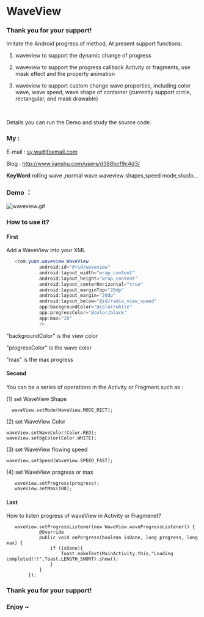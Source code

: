 # WaveView

### Thank you for your support!

Imitate the Android progress of  method, At present support functions:

1. waveview to support the dynamic change of progress  

2. waveview to support the progress callback Activity or fragments, use mask effect and the property animation 

3. waveview to support custom change wave properties, including color wave, wave speed, wave shape of container (currently support circle, rectangular, and mask drawable) 

   ​

Details you can run the Demo and study the source code.



### My :

E-mail : sy.wu@foxmail.com

Blog : http://www.jianshu.com/users/d388bcf9c4d3/  

 **KeyWord**  rolling wave ,normal wave.waveview shapes,speed mode,shado...

### Demo ：

 ![waveview.gif](http://upload-images.jianshu.io/upload_images/2516602-d582b82fe16e1189.gif?imageMogr2/auto-orient/strip)

### How to use it?

#### First

Add a WaveView into your XML

```java
   <com.yuan.waveview.WaveView
            android:id="@+id/waveview"
            android:layout_width="wrap_content"
            android:layout_height="wrap_content"
            android:layout_centerHorizontal="true"
            android:layout_marginTop="20dp"
            android:layout_margin="20dp"
            android:layout_below="@id/radio_view_speed"
            app:backgroundColor="@color/white"
            app:progressColor="@color/black"
            app:max="20"
            />
```

"backgroundColor" is the view color

"progressColor" is the wave color

"max" is the max progress



#### Second

You can be a series of operations in the Activity or Fragment.such as :

(1) set WaveView Shape

```
  waveView.setMode(WaveView.MODE_RECT);
```

(2) set WaveView Color

```
waveView.setWaveColor(Color.RED);
waveView.setbgColor(Color.WHITE);
```

(3) set WaveView flowing speed

```
waveView.setSpeed(WaveView.SPEED_FAST);
```

(4) set WaveView progress or max

```
   waveView.setProgress(progress);
   waveView.setMax(100);
```



#### Last

How to listen progress of waveView in Activity or Fragmenet?

```
   waveView.setProgressListener(new WaveView.waveProgressListener() {
            @Override
            public void onPorgress(boolean isDone, long progress, long max) { 
                if (isDone){
                    Toast.makeText(MainActivity.this,"Loading completed!!!",Toast.LENGTH_SHORT).show();
                }
            }
        });
```



### Thank you for your support!

### Enjoy ~



